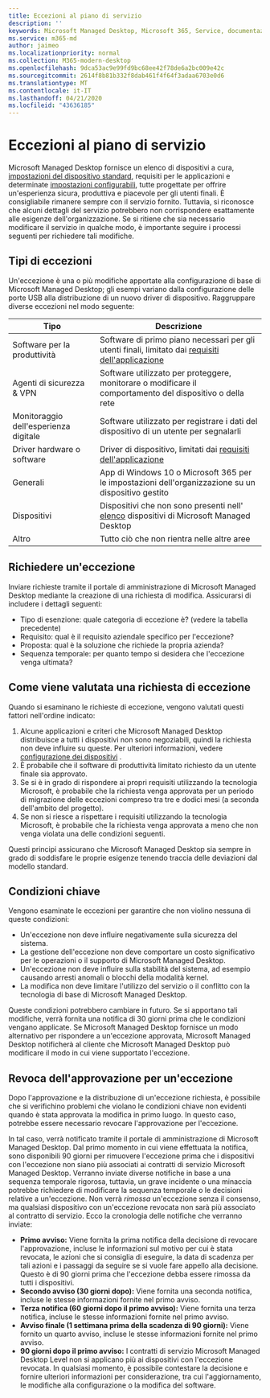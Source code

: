 ```yaml
---
title: Eccezioni al piano di servizio
description: ''
keywords: Microsoft Managed Desktop, Microsoft 365, Service, documentazione
ms.service: m365-md
author: jaimeo
ms.localizationpriority: normal
ms.collection: M365-modern-desktop
ms.openlocfilehash: 9dca53ac9e99fd9bc68ee42f78de6a2bc009e42c
ms.sourcegitcommit: 2614f8b81b332f8dab461f4f64f3adaa6703e0d6
ms.translationtype: MT
ms.contentlocale: it-IT
ms.lasthandoff: 04/21/2020
ms.locfileid: "43636185"
---
```

# <a name="exceptions-to-the-service-plan"></a>Eccezioni al piano di servizio

Microsoft Managed Desktop fornisce un elenco di dispositivi a cura, [impostazioni del dispositivo standard](device-policies.md), requisiti per le applicazioni e determinate [impostazioni configurabili](../working-with-managed-desktop/config-setting-overview.md), tutte progettate per offrire un'esperienza sicura, produttiva e piacevole per gli utenti finali. È consigliabile rimanere sempre con il servizio fornito. Tuttavia, si riconosce che alcuni dettagli del servizio potrebbero non corrispondere esattamente alle esigenze dell'organizzazione. Se si ritiene che sia necessario modificare il servizio in qualche modo, è importante seguire i processi seguenti per richiedere tali modifiche.
 
## <a name="types-of-exceptions"></a>Tipi di eccezioni

Un'eccezione è una o più modifiche apportate alla configurazione di base di Microsoft Managed Desktop; gli esempi variano dalla configurazione delle porte USB alla distribuzione di un nuovo driver di dispositivo. Raggruppare diverse eccezioni nel modo seguente:

|Tipo  |Descrizione  |
|---------|---------|
|Software per la produttività     |  Software di primo piano necessari per gli utenti finali, limitato dai [requisiti dell'applicazione](mmd-app-requirements.md)       |
|Agenti di sicurezza & VPN     |  Software utilizzato per proteggere, monitorare o modificare il comportamento del dispositivo o della rete       |
|Monitoraggio dell'esperienza digitale     |  Software utilizzato per registrare i dati del dispositivo di un utente per segnalarli       |
|Driver hardware o software     |   Driver di dispositivo, limitati dai [requisiti dell'applicazione](mmd-app-requirements.md)      |
|Generali     | App di Windows 10 o Microsoft 365 per le impostazioni dell'organizzazione su un dispositivo gestito        |
|Dispositivi     | Dispositivi che non sono presenti nell' [elenco](device-list.md) dispositivi di Microsoft Managed Desktop        |
|Altro     |  Tutto ciò che non rientra nelle altre aree       |
 
## <a name="request-an-exception"></a>Richiedere un'eccezione

Inviare richieste tramite il portale di amministrazione di Microsoft Managed Desktop mediante la creazione di una richiesta di modifica. Assicurarsi di includere i dettagli seguenti:

-   Tipo di esenzione: quale categoria di eccezione è? (vedere la tabella precedente)
-   Requisito: qual è il requisito aziendale specifico per l'eccezione?
-   Proposta: qual è la soluzione che richiede la propria azienda?
-   Sequenza temporale: per quanto tempo si desidera che l'eccezione venga ultimata? 

## <a name="how-we-assess-an-exception-request"></a>Come viene valutata una richiesta di eccezione

Quando si esaminano le richieste di eccezione, vengono valutati questi fattori nell'ordine indicato:
 
1.  Alcune applicazioni e criteri che Microsoft Managed Desktop distribuisce a tutti i dispositivi non sono negoziabili, quindi la richiesta non deve influire su queste. Per ulteriori informazioni, vedere [configurazione dei dispositivi](device-policies.md) .
2.  È probabile che il software di produttività limitato richiesto da un utente finale sia approvato. 
3.  Se si è in grado di rispondere ai propri requisiti utilizzando la tecnologia Microsoft, è probabile che la richiesta venga approvata per un periodo di migrazione delle eccezioni compreso tra tre e dodici mesi (a seconda dell'ambito del progetto).
4.  Se non si riesce a rispettare i requisiti utilizzando la tecnologia Microsoft, è probabile che la richiesta venga approvata a meno che non venga violata una delle condizioni seguenti.  

Questi principi assicurano che Microsoft Managed Desktop sia sempre in grado di soddisfare le proprie esigenze tenendo traccia delle deviazioni dal modello standard. 

## <a name="key-conditions"></a>Condizioni chiave

Vengono esaminate le eccezioni per garantire che non violino nessuna di queste condizioni:

-   Un'eccezione non deve influire negativamente sulla sicurezza del sistema. 
-   La gestione dell'eccezione non deve comportare un costo significativo per le operazioni o il supporto di Microsoft Managed Desktop.
-   Un'eccezione non deve influire sulla stabilità del sistema, ad esempio causando arresti anomali o blocchi della modalità kernel.
-   La modifica non deve limitare l'utilizzo del servizio o il conflitto con la tecnologia di base di Microsoft Managed Desktop.

Queste condizioni potrebbero cambiare in futuro. Se si apportano tali modifiche, verrà fornita una notifica di 30 giorni prima che le condizioni vengano applicate.  Se Microsoft Managed Desktop fornisce un modo alternativo per rispondere a un'eccezione approvata, Microsoft Managed Desktop notificherà al cliente che Microsoft Managed Desktop può modificare il modo in cui viene supportato l'eccezione. 

## <a name="revoking-approval-for-an-exception"></a>Revoca dell'approvazione per un'eccezione

Dopo l'approvazione e la distribuzione di un'eccezione richiesta, è possibile che si verifichino problemi che violano le condizioni chiave non evidenti quando è stata approvata la modifica in primo luogo. In questo caso, potrebbe essere necessario revocare l'approvazione per l'eccezione.
 
In tal caso, verrà notificato tramite il portale di amministrazione di Microsoft Managed Desktop. Dal primo momento in cui viene effettuata la notifica, sono disponibili 90 giorni per rimuovere l'eccezione prima che i dispositivi con l'eccezione non siano più associati ai contratti di servizio Microsoft Managed Desktop. Verranno inviate diverse notifiche in base a una sequenza temporale rigorosa, tuttavia, un grave incidente o una minaccia potrebbe richiedere di modificare la sequenza temporale o le decisioni relative a un'eccezione. Non verrà *rimossa* un'eccezione senza il consenso, ma qualsiasi dispositivo con un'eccezione revocata non sarà più associato al contratto di servizio. Ecco la cronologia delle notifiche che verranno inviate:

- **Primo avviso:** Viene fornita la prima notifica della decisione di revocare l'approvazione, incluse le informazioni sul motivo per cui è stata revocata, le azioni che si consiglia di eseguire, la data di scadenza per tali azioni e i passaggi da seguire se si vuole fare appello alla decisione. Questo è di 90 giorni prima che l'eccezione debba essere rimossa da tutti i dispositivi. 
- **Secondo avviso (30 giorni dopo):** Viene fornita una seconda notifica, incluse le stesse informazioni fornite nel primo avviso. 
- **Terza notifica (60 giorni dopo il primo avviso):** Viene fornita una terza notifica, incluse le stesse informazioni fornite nel primo avviso. 
- **Avviso finale (1 settimana prima della scadenza di 90 giorni):** Viene fornito un quarto avviso, incluse le stesse informazioni fornite nel primo avviso.
- **90 giorni dopo il primo avviso:** I contratti di servizio Microsoft Managed Desktop Level non si applicano più ai dispositivi con l'eccezione revocata. In qualsiasi momento, è possibile contestare la decisione e fornire ulteriori informazioni per considerazione, tra cui l'aggiornamento, le modifiche alla configurazione o la modifica del software. 


